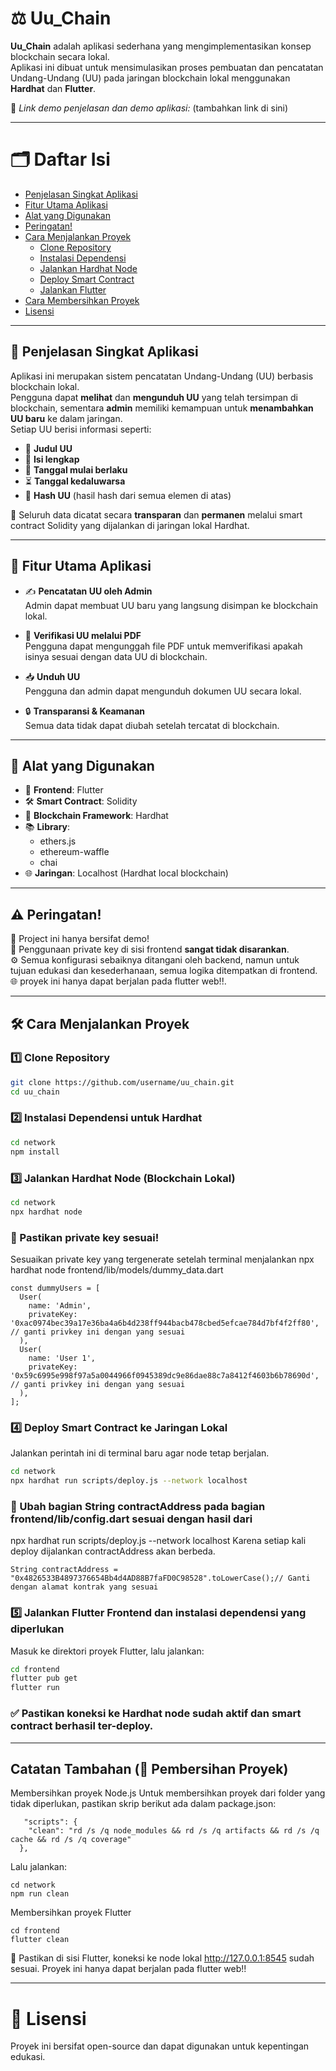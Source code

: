 

# ⚖️ Uu_Chain

**Uu_Chain** adalah aplikasi sederhana yang mengimplementasikan konsep blockchain secara lokal.  
Aplikasi ini dibuat untuk mensimulasikan proses pembuatan dan pencatatan Undang-Undang (UU) pada jaringan blockchain lokal menggunakan **Hardhat** dan **Flutter**.

🎥 *Link demo penjelasan dan demo aplikasi:* (tambahkan link di sini)

---

# 🗂️ Daftar Isi
- [Penjelasan Singkat Aplikasi](#penjelasan-singkat-aplikasi)
- [Fitur Utama Aplikasi](#fitur-utama-aplikasi)
- [Alat yang Digunakan](#alat-yang-digunakan)
- [Peringatan!](#peringatan)
- [Cara Menjalankan Proyek](#cara-menjalankan-proyek)
  - [Clone Repository](#1️⃣-clone-repository)
  - [Instalasi Dependensi](#2️⃣-instalasi-dependensi-untuk-hardhat)
  - [Jalankan Hardhat Node](#3️⃣-jalankan-hardhat-node-blockchain-lokal)
  - [Deploy Smart Contract](#4️⃣-deploy-smart-contract-ke-jaringan-lokal)
  - [Jalankan Flutter](#5️⃣-jalankan-flutter-frontend)
- [Cara Membersihkan Proyek](#cara-membersihkan-proyek)
- [Lisensi](#lisensi)

---

<a name="penjelasan-singkat-aplikasi"></a>
## 🧾 Penjelasan Singkat Aplikasi

Aplikasi ini merupakan sistem pencatatan Undang-Undang (UU) berbasis blockchain lokal.  
Pengguna dapat **melihat** dan **mengunduh UU** yang telah tersimpan di blockchain, sementara **admin** memiliki kemampuan untuk **menambahkan UU baru** ke dalam jaringan.  
Setiap UU berisi informasi seperti:

- 📘 **Judul UU**  
- 📄 **Isi lengkap**  
- 📅 **Tanggal mulai berlaku**  
- ⏳ **Tanggal kedaluwarsa**  
- 🧬 **Hash UU** (hasil hash dari semua elemen di atas)

🔐 Seluruh data dicatat secara **transparan** dan **permanen** melalui smart contract Solidity yang dijalankan di jaringan lokal Hardhat.

---

<a name="fitur-utama-aplikasi"></a>
## 🚀 Fitur Utama Aplikasi

- ✍️ **Pencatatan UU oleh Admin**  
  Admin dapat membuat UU baru yang langsung disimpan ke blockchain lokal.

- 🧾 **Verifikasi UU melalui PDF**  
  Pengguna dapat mengunggah file PDF untuk memverifikasi apakah isinya sesuai dengan data UU di blockchain.

- 📥 **Unduh UU**  
  Pengguna dan admin dapat mengunduh dokumen UU secara lokal.

- 🔒 **Transparansi & Keamanan**  
  Semua data tidak dapat diubah setelah tercatat di blockchain.

---

<a name="alat-yang-digunakan"></a>
## 🧰 Alat yang Digunakan

- 🎯 **Frontend**: Flutter  
- 🛠️ **Smart Contract**: Solidity  
- 🔗 **Blockchain Framework**: Hardhat  
- 📚 **Library**:  
  - ethers.js  
  - ethereum-waffle  
  - chai  
- 🌐 **Jaringan**: Localhost (Hardhat local blockchain)

---

<a name="peringatan"></a>
## ⚠️ Peringatan!

🚧 Project ini hanya bersifat demo!  
🔐 Penggunaan private key di sisi frontend **sangat tidak disarankan**.  
⚙️ Semua konfigurasi sebaiknya ditangani oleh backend, namun untuk tujuan edukasi dan kesederhanaan, semua logika ditempatkan di frontend.  
🌐 proyek ini hanya dapat berjalan pada flutter web!!.

---

<a name="cara-menjalankan-proyek"></a>
## 🛠️ Cara Menjalankan Proyek

<a name="clone-repository"></a>
### 1️⃣ Clone Repository
```bash
git clone https://github.com/username/uu_chain.git
cd uu_chain
```

<a name="instalasi-dependensi"></a>
### 2️⃣ Instalasi Dependensi untuk Hardhat
```bash
cd network
npm install
```

<a name="jalankan-hardhat-node"></a>
### 3️⃣ Jalankan Hardhat Node (Blockchain Lokal)
```bash
cd network
npx hardhat node
```
### 🔑 Pastikan private key sesuai!
Sesuaikan private key yang tergenerate setelah terminal menjalankan npx hardhat node
frontend/lib/models/dummy_data.dart
```
const dummyUsers = [
  User(
    name: 'Admin',
    privateKey: '0xac0974bec39a17e36ba4a6b4d238ff944bacb478cbed5efcae784d7bf4f2ff80', // ganti privkey ini dengan yang sesuai
  ),
  User(
    name: 'User 1',
    privateKey: '0x59c6995e998f97a5a0044966f0945389dc9e86dae88c7a8412f4603b6b78690d', // ganti privkey ini dengan yang sesuai
  ),
];

```

<a name="deploy-smart-contract"></a>
### 4️⃣ Deploy Smart Contract ke Jaringan Lokal
Jalankan perintah ini di terminal baru agar node tetap berjalan.
```bash
cd network
npx hardhat run scripts/deploy.js --network localhost
```
### 📍 Ubah bagian String contractAddress pada bagian frontend/lib/config.dart sesuai dengan hasil dari 
  npx hardhat run scripts/deploy.js --network localhost
  Karena setiap kali deploy dijalankan contractAddress akan berbeda.
```
String contractAddress = "0x4826533B4897376654Bb4d4AD88B7faFD0C98528".toLowerCase();// Ganti dengan alamat kontrak yang sesuai
```

<a name="jalankan-flutter"></a>
### 5️⃣ Jalankan Flutter Frontend dan instalasi dependensi yang diperlukan
Masuk ke direktori proyek Flutter, lalu jalankan:
```bash
cd frontend
flutter pub get
flutter run
```
### ✅ Pastikan koneksi ke Hardhat node sudah aktif dan smart contract berhasil ter-deploy.

---

<a name="cara-membersihkan-proyek"></a>
## Catatan Tambahan (🧹 Pembersihan Proyek)
Membersihkan proyek Node.js
Untuk membersihkan proyek dari folder yang tidak diperlukan, pastikan skrip berikut ada dalam package.json:
```
   "scripts": {
    "clean": "rd /s /q node_modules && rd /s /q artifacts && rd /s /q cache && rd /s /q coverage"
  },
```
Lalu jalankan:

```
cd network
npm run clean
```
Membersihkan proyek Flutter
```
cd frontend
flutter clean
```
📡 Pastikan di sisi Flutter, koneksi ke node lokal http://127.0.0.1:8545 sudah sesuai. Proyek ini hanya dapat berjalan pada flutter web!!

---

<a name="lisensi"></a>
# 📄 Lisensi
Proyek ini bersifat open-source dan dapat digunakan untuk kepentingan edukasi.


